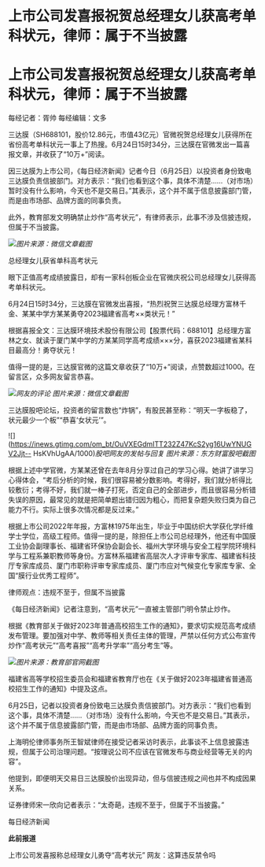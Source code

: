 # 上市公司发喜报祝贺总经理女儿获高考单科状元，律师：属于不当披露

# 上市公司发喜报祝贺总经理女儿获高考单科状元，律师：属于不当披露

每经记者：胥帅 每经编辑：文多

三达膜（SH688101，股价12.86元，市值43亿元）官微祝贺总经理女儿获得所在省份高考单科状元一事上了热搜。6月24日15时34分，三达膜在官微发出一篇喜报文章，并收获了“10万+”阅读。

因三达膜为上市公司，《每日经济新闻》记者今日（6月25日）以投资者身份致电三达膜负责信披部门。对方表示：“我们也看到这个事，具体不清楚……（对市场）暂时没有什么影响，今天也不是交易日。”其表示，这个并不属于信息披露部门管，而是由市场部、品牌方面的同事负责。

此外，教育部发文明确禁止炒作“高考状元”，有律师表示，此事不涉及信披违规，但属于不当披露。

![](https://inews.gtimg.com/om_bt/O60QoZJBu65NCDUSQXfNFYdP4jYTsb0oKnbBRYm_8vpicAA/1000)_图片来源：微信文章截图_

总经理女儿获省单科高考状元

眼下正值高考成绩披露日，却有一家科创板企业在官微庆祝公司总经理女儿获得高考单科状元。

6月24日15时34分，三达膜在官微发出喜报，“热烈祝贺三达膜总经理方富林千金、某某中学方某某勇夺2023福建省高考××类状元！”

根据喜报全文：三达膜环境技术股份有限公司【股票代码：688101】总经理方富林之女、就读于厦门某中学的方某某同学高考成绩×××分，喜获2023福建省某科目最高分！勇夺状元！

值得一提的是，三达膜官微的这篇文章收获了“10万+”阅读，点赞数超过1000。在留言区，众多网友留言恭喜。

![](https://inews.gtimg.com/om_bt/OXnPx8alsfUg6zaVeDbA-r7hYQKkXI_zl0uWK6Kcw2PZ0AA/1000)_网友的评论
图片来源：微信文章截图_

三达膜股吧论坛，投资者的留言数也“炸锅”，有股民甚至称：“明天一字板稳了，状元最少一个板”“恭喜‘女状元’”。

![](https://inews.gtimg.com/om_bt/OuVXEGdmITT232Z47KcS2yg16UwYNUGV2Jjt--
HsKVhUgAA/1000)_股吧网友的发帖与回复 图片来源：东方财富股吧截图_

根据上述中学官微，方某某还曾在去年8月分享过自己的学习心得。她讲了讲学习心得体会，“考后分析的时候，我们很容易被分数影响。考得好，我们就分析得比较敷衍；考得不好，我们就一棒子打死，否定自己的全部进步，而且很容易分析错失误的原因，最常见的就是把简单题出错归因为粗心，而把复杂题失败归类为自己能力不行。实际上很多次情况都是反过来。”

根据上市公司2022年年报，方富林1975年出生，毕业于中国纺织大学获化学纤维学士学位，高级工程师。值得一提的是，除担任上市公司总经理外，他还有中国膜工业协会副理事长、福建省环保协会副会长、福州大学环境与安全工程学院环境科学与工程系兼职教师等身份。方富林系福建省高层次人才评审专家库、福建省科技厅专家库成员、厦门市职称评审专家库成员、厦门市应对气候变化专家库专家、全国“膜行业优秀工程师”。

律师观点：违规不至于，但属不当披露

《每日经济新闻》记者注意到，“高考状元”一直被主管部门明令禁止炒作。

根据《教育部关于做好2023年普通高校招生工作的通知》，要求切实规范高考成绩发布管理。要加强对中学、教师等相关责任主体的管理，严禁以任何方式公布宣传炒作“高考状元”“高考喜报”“高考升学率”“高分考生”等。

![](https://inews.gtimg.com/om_bt/OF5fePPK30f-zfiM0nAxipjifYyVZ_EoFaEpIgIk5WDmwAA/1000)_图片来源：教育部官网截图_

福建省高等学校招生委员会和福建省教育厅也在《关于做好2023年福建省普通高校招生工作的通知》中提及这点。

6月25日，记者以投资者身份致电三达膜负责信披部门。对方表示：“我们也看到这个事，具体不清楚……（对市场）没有什么影响，今天也不是交易日。”其表示，这个并不属于信息披露部门管，而是由市场部、品牌方面的同事负责。

上海明伦律师事务所王智斌律师在接受记者采访时表示，此事谈不上信息披露违规，但属于公司治理问题。“按理说公司不应该在官微发布与商业经营等无关的内容”。

他提到，即便明天交易日三达膜股价出现异动，但与信披违规之间也并不构成因果关系。

证券律师宋一欣向记者表示：“太奇葩，违规不至于，但属于不当披露。”

每日经济新闻

**此前报道**

上市公司发喜报称总经理女儿勇夺“高考状元” 网友：这算违反禁令吗

